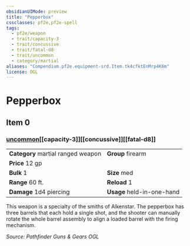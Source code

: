```yaml
---
obsidianUIMode: preview
title: "Pepperbox"
cssclasses: pf2e,pf2e-spell
tags:
  - pf2e/weapon
  - trait/capacity-3
  - trait/concussive
  - trait/fatal-d8
  - trait/uncommon
  - category/martial
aliases: "Compendium.pf2e.equipment-srd.Item.tk4cfktEnMrp4K6m"
license: OGL
---
```

# Pepperbox
## Item 0
### [uncommon](uncommon.md "Uncommon Rarity Trait")[[capacity-3]][[concussive]][[fatal-d8]]

|  |  |
| -- | -- |
| **Category** martial ranged weapon | **Group** firearm |
| **Price** 12 gp |  |
| **Bulk** 1 | **Size** med |
|**Range** 60 ft.| **Reload** 1|
| **Damage** 1d4 piercing  | **Usage** held-in-one-hand |



This weapon is a specialty of the smiths of Alkenstar. The pepperbox has three barrels that each hold a single shot, and the shooter can manually rotate the whole barrel assembly to align a loaded barrel with the firing mechanism.

*Source: Pathfinder Guns & Gears*
*OGL*